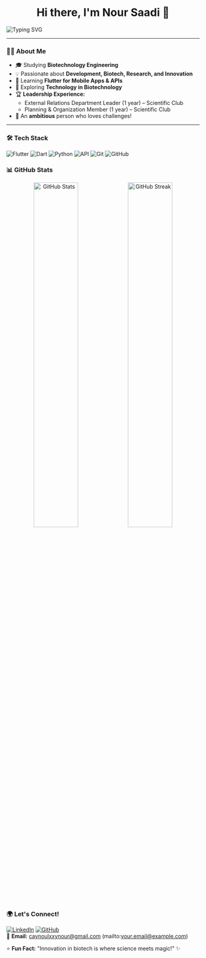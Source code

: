 <h1 align="center">Hi there, I'm Nour Saadi 👋</h1>

![Typing SVG](https://readme-typing-svg.herokuapp.com?color=%2336BCF7&lines=Biotechnology+Engineer+%7C+Tech+Enthusiast+%7C+Innovator;Learning+Flutter+%26+APIs;Passionate+about+BioTech+%26+Research)

---

### 👩‍🔬 **About Me**
- 🎓 Studying **Biotechnology Engineering**  
- 💡 Passionate about **Development, Biotech, Research, and Innovation**  
- 📱 Learning **Flutter for Mobile Apps & APIs**  
- 🌱 Exploring **Technology in Biotechnology**  
- 🏆 **Leadership Experience:**
  - External Relations Department Leader (1 year) – Scientific Club  
  - Planning & Organization Member (1 year) – Scientific Club  
- 🚀 An **ambitious** person who loves challenges!  

---

### 🛠 **Tech Stack**
![Flutter](https://img.shields.io/badge/Flutter-02569B?style=for-the-badge&logo=flutter&logoColor=white)
![Dart](https://img.shields.io/badge/Dart-0175C2?style=for-the-badge&logo=dart&logoColor=white)
![Python](https://img.shields.io/badge/Python-3776AB?style=for-the-badge&logo=python&logoColor=white)
![API](https://img.shields.io/badge/API-0055A5?style=for-the-badge&logo=postman&logoColor=white)
![Git](https://img.shields.io/badge/Git-F05032?style=for-the-badge&logo=git&logoColor=white)
![GitHub](https://img.shields.io/badge/GitHub-181717?style=for-the-badge&logo=github&logoColor=white)



### 📊 **GitHub Stats**
<p align="center">
  <img src="https://github-readme-stats.vercel.app/api?username=NourSaadi&show_icons=true&theme=radical" width="48%" alt="GitHub Stats">
  <img src="https://github-readme-streak-stats.herokuapp.com/?user=NourSaadi&theme=radical" width="48%" alt="GitHub Streak">
</p>



### 🌍 **Let's Connect!**
[![LinkedIn](https://img.shields.io/badge/LinkedIn-NourSaadi-blue?style=for-the-badge&logo=linkedin)](https://www.linkedin.com/)
[![GitHub](https://img.shields.io/badge/GitHub-NourSaadi-black?style=for-the-badge&logo=github)](https://github.com/NourSaadi)  
📩 **Email:** caynoulxxynour@gmail.com (mailto:your.email@example.com)  



⭐ **Fun Fact:** "Innovation in biotech is where science meets magic!" ✨  






